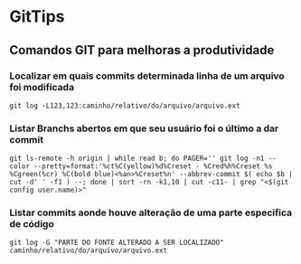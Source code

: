 # GitTips
## Comandos GIT para melhoras a produtividade
### Localizar em quais commits determinada linha de um arquivo foi modificada
```
git log -L123,123:caminho/relativo/do/arquivo/arquivo.ext
```
### Listar Branchs abertos em que seu usuário foi o último a dar commit
```
git ls-remote -h origin | while read b; do PAGER='' git log -n1 --color --pretty=format:'%ct%C(yellow)%d%Creset - %Cred%h%Creset %s %Cgreen(%cr) %C(bold blue)<%an>%Creset%n' --abbrev-commit $( echo $b | cut -d' ' -f1 ) --; done | sort -rn -k1,10 | cut -c11- | grep "<$(git config user.name)>"
```
### Listar commits aonde houve alteração de uma parte especifica de código
```
git log -G "PARTE DO FONTE ALTERADO A SER LOCALIZADO" caminho/relativo/do/arquivo/arquivo.ext
```
